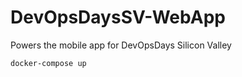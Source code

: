 # DevOpsDaysSV-WebApp

Powers the mobile app for DevOpsDays Silicon Valley

```
docker-compose up
```
